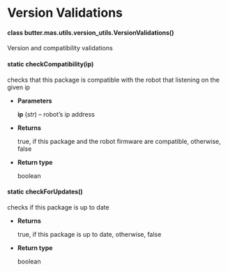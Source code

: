 # Version Validations


#### class butter.mas.utils.version_utils.VersionValidations()
Version and compatibility validations


#### static checkCompatibility(ip)
checks that this package is compatible with the robot that listening on the given ip


* **Parameters**

    **ip** (*str*) – robot’s ip address



* **Returns**

    true, if this package and the robot firmware are compatible, otherwise, false



* **Return type**

    boolean



#### static checkForUpdates()
checks if this package is up to date


* **Returns**

    true, if this package is up to date, otherwise, false



* **Return type**

    boolean
